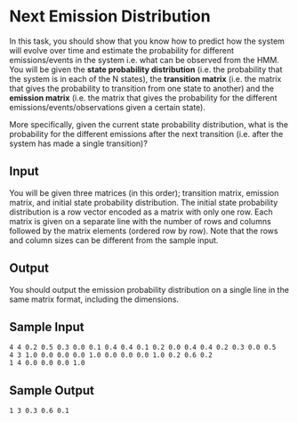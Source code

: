 # Next Emission Distribution
In this task, you should show that you know how to predict how the system will evolve over time and 
estimate the probability for different emissions/events in the system i.e. what can be observed from the HMM. 
You will be given the **state probability distribution** (i.e. the probability that the system is in each of the N states), 
the **transition matrix** (i.e. the matrix that gives the probability to transition from one state to another) and 
the **emission matrix** (i.e. the matrix that gives the probability for the different emissions/events/observations given a certain state).

More specifically, given the current state probability distribution, what is the probability for the different emissions after the next transition 
(i.e. after the system has made a single transition)?

## Input
You will be given three matrices (in this order); transition matrix, emission matrix, and initial state probability distribution. 
The initial state probability distribution is a row vector encoded as a matrix with only one row. 
Each matrix is given on a separate line with the number of rows and columns followed by the matrix elements (ordered row by row). 
Note that the rows and column sizes can be different from the sample input.

## Output
You should output the emission probability distribution on a single line in the same matrix format, including the dimensions.

## Sample Input
```
4 4 0.2 0.5 0.3 0.0 0.1 0.4 0.4 0.1 0.2 0.0 0.4 0.4 0.2 0.3 0.0 0.5 
4 3 1.0 0.0 0.0 0.0 1.0 0.0 0.0 0.0 1.0 0.2 0.6 0.2 
1 4 0.0 0.0 0.0 1.0
```
## Sample Output
```
1 3 0.3 0.6 0.1
```
